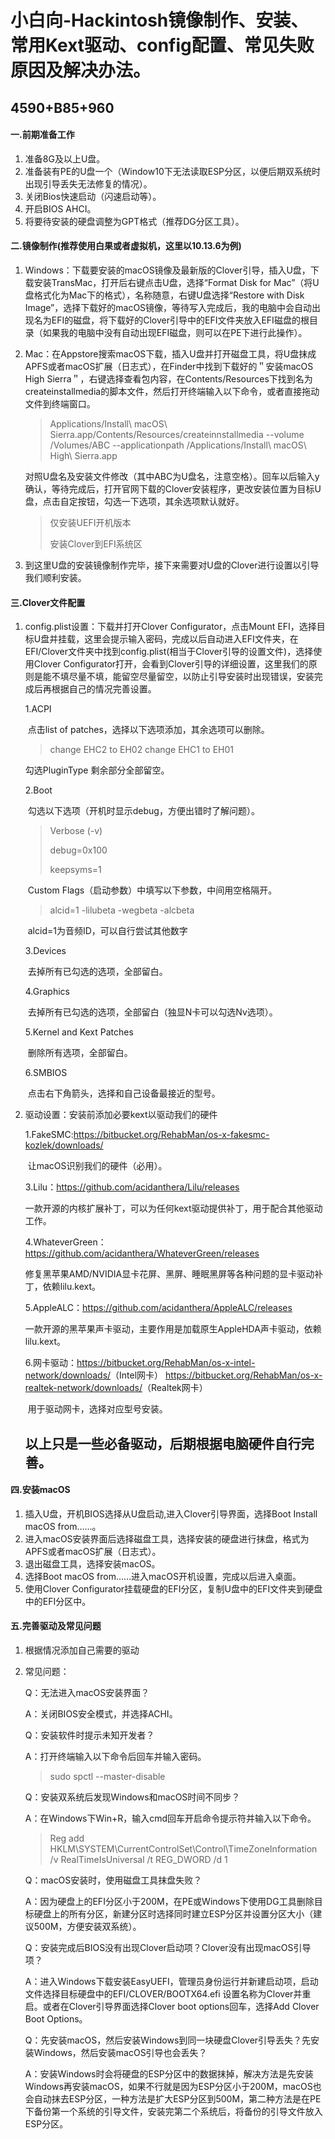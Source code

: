 # 小白向-Hackintosh镜像制作、安装、常用Kext驱动、config配置、常见失败原因及解决办法。

## 4590+B85+960
#### 一.前期准备工作

1. 准备8G及以上U盘。
2. 准备装有PE的U盘一个（Window10下无法读取ESP分区，以便后期双系统时出现引导丢失无法修复的情况）。
3. 关闭Bios快速启动（闪速启动等）。
4. 开启BIOS AHCI。
5. 将要待安装的硬盘调整为GPT格式（推荐DG分区工具）。

#### 二.镜像制作(推荐使用白果或者虚拟机，这里以10.13.6为例)

1. Windows：下载要安装的macOS镜像及最新版的Clover引导，插入U盘，下载安装TransMac，打开后右键点击U盘，选择“Format Disk for Mac”（将U盘格式化为Mac下的格式），名称随意，右键U盘选择“Restore with Disk Image”，选择下载好的macOS镜像，等待写入完成后，我的电脑中会自动出现名为EFI的磁盘，将下载好的Clover引导中的EFI文件夹放入EFI磁盘的根目录（如果我的电脑中没有自动出现EFI磁盘，则可以在PE下进行此操作）。

2. Mac：在Appstore搜索macOS下载，插入U盘并打开磁盘工具，将U盘抹成APFS或者macOS扩展（日志式），在Finder中找到下载好的＂安装macOS High Sierra＂，右键选择查看包内容，在Contents/Resources下找到名为createinstallmedia的脚本文件，然后打开终端输入以下命令，或者直接拖动文件到终端窗口。

   > Applications/Install\ macOS\ Sierra.app/Contents/Resources/createinnstallmedia --volume /Volumes/ABC --applicationpath /Applications/Install\ macOS\ High\ Sierra.app

   对照U盘名及安装文件修改（其中ABC为U盘名，注意空格）。回车以后输入y确认，等待完成后，打开官网下载的Clover安装程序，更改安装位置为目标U盘，点击自定按钮，勾选一下选项，其余选项默认就好。

   > 仅安装UEFI开机版本
   >
   > 安装Clover到EFI系统区

3. 到这里U盘的安装镜像制作完毕，接下来需要对U盘的Clover进行设置以引导我们顺利安装。

#### 三.Clover文件配置

1. config.plist设置：下载并打开Clover Configurator，点击Mount EFI，选择目标U盘并挂载，这里会提示输入密码，完成以后自动进入EFI文件夹，在EFI/Clover文件夹中找到config.plist(相当于Clover引导的设置文件)，选择使用Clover Configurator打开，会看到Clover引导的详细设置，这里我们的原则是能不填尽量不填，能留空尽量留空，以防止引导安装时出现错误，安装完成后再根据自己的情况完善设置。

   1.ACPI

   ​	点击list of patches，选择以下选项添加，其余选项可以删除。

   > change EHC2 to EH02
   > change EHC1 to EH01

   勾选PluginType 剩余部分全部留空。

   2.Boot

   ​	勾选以下选项（开机时显示debug，方便出错时了解问题）。

   > Verbose (-v)
   >
   > debug=0x100
   >
   > keepsyms=1

   ​	Custom Flags（启动参数）中填写以下参数，中间用空格隔开。

   > alcid=1 -lilubeta -wegbeta -alcbeta 

   ​	alcid=1为音频ID，可以自行尝试其他数字

   3.Devices

   ​	去掉所有已勾选的选项，全部留白。

   4.Graphics

   ​	去掉所有已勾选的选项，全部留白（独显N卡可以勾选Nv选项）。

   5.Kernel and Kext Patches

   ​	删除所有选项，全部留白。

   6.SMBIOS

   ​	点击右下角箭头，选择和自己设备最接近的型号。

2. 驱动设置：安装前添加必要kext以驱动我们的硬件

   1.FakeSMC:<https://bitbucket.org/RehabMan/os-x-fakesmc-kozlek/downloads/>

   ​	让macOS识别我们的硬件（必用）。

   3.Lilu：<https://github.com/acidanthera/Lilu/releases>

   ​	一款开源的内核扩展补丁，可以为任何kext驱动提供补丁，用于配合其他驱动工作。

   4.WhateverGreen：<https://github.com/acidanthera/WhateverGreen/releases>

   ​	修复黑苹果AMD/NVIDIA显卡花屏、黑屏、睡眠黑屏等各种问题的显卡驱动补丁，依赖lilu.kext。

   5.AppleALC：<https://github.com/acidanthera/AppleALC/releases>

   ​	一款开源的黑苹果声卡驱动，主要作用是加载原生AppleHDA声卡驱动，依赖lilu.kext。

   6.网卡驱动：<https://bitbucket.org/RehabMan/os-x-intel-network/downloads/>（Intel网卡）
               <https://bitbucket.org/RehabMan/os-x-realtek-network/downloads/>（Realtek网卡）

   ​	用于驱动网卡，选择对应型号安装。

   ## 以上只是一些必备驱动，后期根据电脑硬件自行完善。

#### 四.安装macOS

1. 插入U盘，开机BIOS选择从U盘启动,进入Clover引导界面，选择Boot Install macOS from……。
2. 进入macOS安装界面后选择磁盘工具，选择安装的硬盘进行抹盘，格式为APFS或者macOS扩展（日志式）。
3. 退出磁盘工具，选择安装macOS。
4. 选择Boot macOS from……进入macOS开机设置，完成以后进入桌面。
5. 使用Clover Configurator挂载硬盘的EFI分区，复制U盘中的EFI文件夹到硬盘中的EFI分区中。

#### 五.完善驱动及常见问题

1. 根据情况添加自己需要的驱动

2. 常见问题：

   Q：无法进入macOS安装界面？

   A：关闭BIOS安全模式，并选择ACHI。



   Q：安装软件时提示未知开发者？

   A：打开终端输入以下命令后回车并输入密码。

   > sudo spctl --master-disable



   Q：安装双系统后发现Windows和macOS时间不同步？

   A：在Windows下Win+R，输入cmd回车开启命令提示符并输入以下命令。

   > Reg add HKLM\SYSTEM\CurrentControlSet\Control\TimeZoneInformation /v RealTimeIsUniversal /t REG_DWORD /d 1



   Q：macOS安装时，使用磁盘工具抹盘失败？

   A：因为硬盘上的EFI分区小于200M，在PE或Windows下使用DG工具删除目标硬盘上的所有分区，新建分区时选择同时建立ESP分区并设置分区大小（建议500M，方便安装双系统）。



   Q：安装完成后BIOS没有出现Clover启动项？Clover没有出现macOS引导项？

   A：进入Windows下载安装EasyUEFI，管理员身份运行并新建启动项，启动文件选择目标硬盘中的EFI/CLOVER/BOOTX64.efi 设置名称为Clover并重启。或者在Clover引导界面选择Clover boot options回车，选择Add Clover Boot Options。



   Q：先安装macOS，然后安装Windows到同一块硬盘Clover引导丢失？先安装Windows，然后安装macOS引导也会丢失？

   A：安装Windows时会将硬盘的ESP分区中的数据抹掉，解决方法是先安装Windows再安装macOS，如果不行就是因为ESP分区小于200M，macOS也会自动抹去ESP分区，一种方法是扩大ESP分区到500M，第二种方法是在PE下备份第一个系统的引导文件，安装完第二个系统后，将备份的引导文件放入ESP分区。
